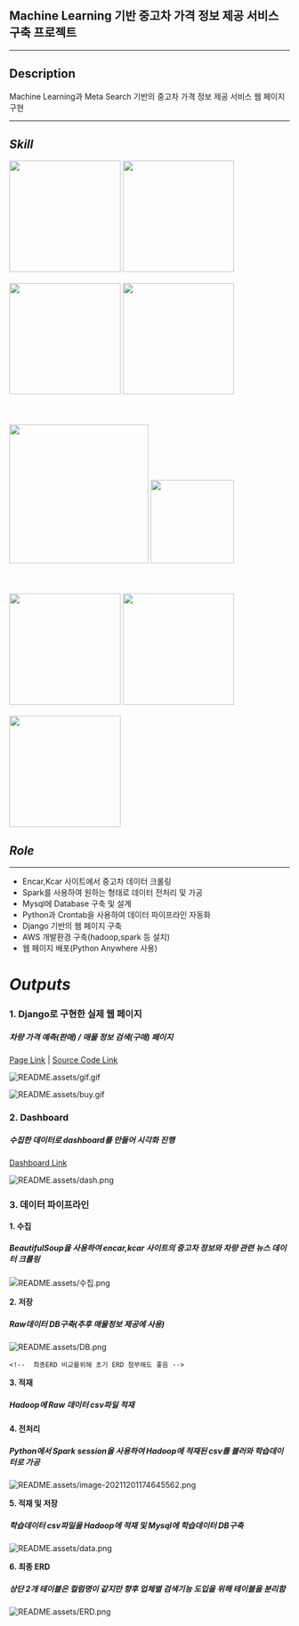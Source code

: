 ## Machine Learning 기반 중고차 가격 정보 제공 서비스 구축 프로젝트
---
## Description

Machine Learning과 Meta Search 기반의 중고차 가격 정보 제공 서비스 웹 페이지 구현


***
## ***Skill***

<div>
<img src='README.assets/Python-Symbol.png' width=200px >
<img src='README.assets/django.png' width=200px>
<br></br>
<img src='README.assets/BeautifulSoup.png' width=200px>
<img src='README.assets/pandas.jpeg' width=200px>
<br></br>
<br></br>
<img src='README.assets/vmware.jpeg' width=250px>
<img src='README.assets/aws.png' width=150px>
<br></br>
<br></br>
<img src='README.assets/mysql.png' width=200px>
<img src='README.assets/hadoop.png' width=200px>
<br></br>
<img src='README.assets/spark.png' width=200px>
</span>
</div>




## ***Role***
---

- Encar,Kcar 사이트에서 중고차 데이터 크롤링
- Spark를 사용하여 원하는 형태로 데이터 전처리 및 가공
- Mysql에 Database 구축 및 설계
- Python과 Crontab을 사용하여 데이터 파이프라인 자동화
- Django 기반의 웹 페이지 구축
- AWS 개발환경 구축(hadoop,spark 등 설치)
- 웹 페이지 배포(Python Anywhere 사용)

<!-- 문구 수정 좀더 디테일하게 -->




# ***Outputs***

### **1. Django로 구현한 실제 웹 페이지**                   

##### 차량 가격 예측(판매) / 매물 정보 검색(구매) 페이지

<!-- 소소코드 링크 첨부하기 -->
    
[Page Link](https://day-car.com/#) | [Source Code Link](https://github.com/ankiyong/day_car/tree/master/daycar)
    

![README.assets/gif.gif](README.assets/gif.gif)

![README.assets/buy.gif](README.assets/buy.gif)


### **2. Dashboard**

  ##### 수집한 데이터로 dashboard를 만들어 시각화 진행
      
   [Dashboard Link](https://day-car.com/dash/#)
       
![README.assets/dash.png](README.assets/dash.png)
    
    
    
### **3. 데이터 파이프라인**

**1. 수집**
  ##### BeautifulSoup을 사용하여 encar,kcar 사이트의 중고차 정보와 차량 관련 뉴스 데이터 크롤링
  ![README.assets/수집.png](README.assets/수집.png)
            
**2. 저장**
##### Raw데이터 DB구축(추후 매물정보 제공에 사용)
  ![README.assets/DB.png](README.assets/DB.png)
            
    <!--  최종ERD 비교를위해 초기 ERD 첨부해도 좋음 -->
            
**3. 적재**

  ##### Hadoop에 Raw 데이터 csv파일 적재

<!-- hadoop 처리 로직이나 설정관련  -->
  
**4. 전처리**
  ##### Python에서 Spark session을 사용하여 Hadoop에 적재된 csv를 불러와 학습데이터로 가공
            
![README.assets/image-20211201174645562.png](README.assets/image-20211201174645562.png)
            

**5. 적재 및 저장**
  ##### 학습데이터 csv파일을 Hadoop에 적재 및 Mysql에 학습데이터 DB구축
            
![README.assets/data.png](README.assets/data.png)
            
            
**6. 최종 ERD**
  ##### 상단 2개 테이블은 컬럼명이 같지만 향후 업체별 검색기능 도입을 위해 테이블을 분리함
            
![README.assets/ERD.png](README.assets/ERD.png)
